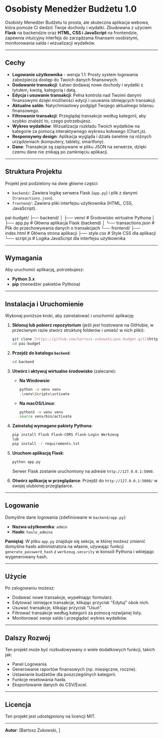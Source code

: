 # Osobisty Menedżer Budżetu 1.0

Osobisty Menedżer Budżetu to prosta, ale skuteczna aplikacja webowa, która pomoże Ci śledzić Twoje dochody i wydatki. Zbudowana z użyciem **Flask** na backendzie oraz **HTML, CSS i JavaScript** na frontendzie, zapewnia intuicyjny interfejs do zarządzania finansami osobistymi, monitorowania salda i wizualizacji wydatków.

---

## Cechy

* **Logowanie użytkownika** - wersja 1.1: Prosty system logowania zabezpiecza dostęp do Twoich danych finansowych.
* **Dodawanie transakcji**: Łatwo dodawaj nowe dochody i wydatki z tytułem, kwotą, kategorią i datą.
* **Edycja i usuwanie transakcji**: Pełna kontrola nad Twoimi danymi finansowymi dzięki możliwości edycji i usuwania istniejących transakcji.
* **Aktualne saldo**: Natychmiastowy podgląd Twojego aktualnego bilansu finansowego.
* **Filtrowanie transakcji**: Przeglądaj transakcje według kategorii, aby szybko znaleźć to, czego potrzebujesz.
* **Wykres wydatków**: Wizualizacja rozkładu Twoich wydatków na kategorie za pomocą interaktywnego wykresu kołowego (Chart.js).
* **Responsywny design**: Aplikacja wygląda i działa świetnie na różnych urządzeniach (komputery, tablety, smartfony).
* **Dane**: Transakcje są zapisywane w pliku JSON na serwerze, dzięki czemu dane nie znikają po zamknięciu aplikacji.

---

## Struktura Projektu

Projekt jest podzielony na dwie główne części:

* `backend/`: Zawiera logikę serwera Flask (`app.py`) i plik z danymi (`transactions.json`).
* `frontend/`: Zawiera pliki interfejsu użytkownika (HTML, CSS, JavaScript).

pai-budget/
├── backend/
│   ├── venv/                 # Środowisko wirtualne Pythona
│   ├── app.py                # Główna aplikacja Flask (backend)
│   └── transactions.json     # Plik do przechowywania danych o transakcjach
└── frontend/
├── index.html            # Główna strona aplikacji
├── style.css             # Style CSS dla aplikacji
└── script.js             # Logika JavaScript dla interfejsu użytkownika

---

## Wymagania

Aby uruchomić aplikację, potrzebujesz:

* **Python 3.x**
* **pip** (menedżer pakietów Pythona)

---

## Instalacja i Uruchomienie

Wykonaj poniższe kroki, aby zainstalować i uruchomić aplikację:

1.  **Sklonuj lub pobierz repozytorium** (jeśli jest hostowane na GitHubie, w przeciwnym razie stwórz strukturę folderów i umieść w nich pliki):
    ```bash
    git clone [https://github.com/bartosz-zukowski/pai-budget.git](https://github.com/bartosz-zukowski/pai-budget.git)
    cd pai-budget
    ```

2.  **Przejdź do katalogu `backend`**:
    ```bash
    cd backend
    ```

3.  **Utwórz i aktywuj wirtualne środowisko** (zalecane):
    * **Na Windowsie**:
        ```bash
        python -m venv venv
        .\venv\Scripts\activate
        ```
    * **Na macOS/Linux**:
        ```bash
        python3 -m venv venv
        source venv/bin/activate
        ```

4.  **Zainstaluj wymagane pakiety Pythona**:
    ```bash
    pip install Flask Flask-CORS Flask-Login Werkzeug
    lub
    pip install -r requirements.txt
    ```

5.  **Uruchom aplikację Flask**:
    ```bash
    python app.py
    ```
    Serwer Flask zostanie uruchomiony na adresie `http://127.0.0.1:5000`.

6.  **Otwórz aplikację w przeglądarce**:
    Przejdź do `http://127.0.0.1:5000/` w swojej ulubionej przeglądarce.

---

## Logowanie

Domyślne dane logowania (zdefiniowane w `backend/app.py`):

* **Nazwa użytkownika**: `admin`
* **Hasło**: `haslo_admina`

**Pamiętaj**: W pliku `app.py` znajduje się sekcja, w której możesz zmienić domyślne hasło administratora na własne, używając funkcji `generate_password_hash` z `werkzeug.security` w konsoli Pythona i wklejając wygenerowany hash.

---

## Użycie

Po zalogowaniu możesz:

* Dodawać nowe transakcje, wypełniając formularz.
* Edytować istniejące transakcje, klikając przycisk "Edytuj" obok nich.
* Usuwać transakcje, klikając przycisk "Usuń".
* Filtrować transakcje według kategorii za pomocą rozwijanej listy.
* Monitorować swoje saldo i przeglądać wykres wydatków.

---

## Dalszy Rozwój

Ten projekt może być rozbudowywany o wiele dodatkowych funkcji, takich jak:

* Panel Logowania.
* Generowanie raportów finansowych (np. miesięczne, roczne).
* Ustawianie budżetów dla poszczególnych kategorii.
* Funkcje resetowania hasła.
* Eksportowanie danych do CSV/Excel.

---

## Licencja

Ten projekt jest udostępniony na licencji MIT.

---

**Autor**: [Bartosz Żukowski, ]
